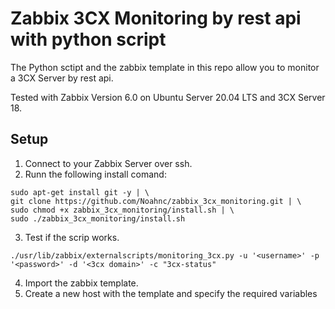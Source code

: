 # Zabbix 3CX Monitoring by rest api with python script

The Python sctipt and the zabbix template in this repo allow you to monitor a 3CX Server by rest api.

Tested with Zabbix Version 6.0 on Ubuntu Server 20.04 LTS and 3CX Server 18.


## Setup

1. Connect to your Zabbix Server over ssh.
2. Runn the following install comand:

``` shell
sudo apt-get install git -y | \
git clone https://github.com/Noahnc/zabbix_3cx_monitoring.git | \
sudo chmod +x zabbix_3cx_monitoring/install.sh | \
sudo ./zabbix_3cx_monitoring/install.sh
```
3. Test if the scrip works.
``` shell
./usr/lib/zabbix/externalscripts/monitoring_3cx.py -u '<username>' -p '<password>' -d '<3cx domain>' -c "3cx-status"
```
4. Import the zabbix template.
5. Create a new host with the template and specify the required variables


